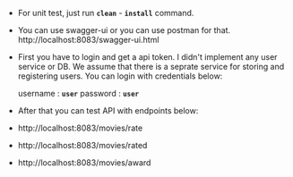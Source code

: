 - For unit test, just run **`clean`** - **`install`** command.
- You can use swagger-ui or you can use postman for that. http://localhost:8083/swagger-ui.html
- First you have to login and get a api token. I didn't implement any user service or DB. We assume that there is a seprate service for storing and registering users. You can login with credentials below:

  username : **`user`**
  password : **`user`**
  
 - After that you can  test API with endpoints below:
 - http://localhost:8083/movies/rate
 - http://localhost:8083/movies/rated
 - http://localhost:8083/movies/award

